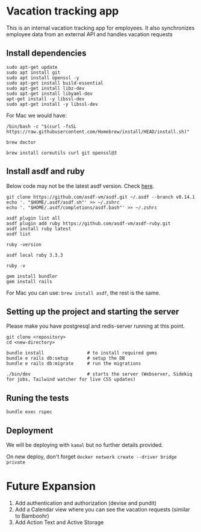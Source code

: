 # Vacation tracking app

This is an internal vacation tracking app for employees. It also synchronizes employee data from an external API and handles vacation requests

## Install dependencies

```
sudo apt-get update  
sudo apt install git
sudo apt install openssl -y
sudo apt-get install build-essential
sudo apt-get install libz-dev  
sudo apt-get install libyaml-dev
apt-get install -y libssl-dev
sudo apt-get install -y libssl-dev
```

For Mac we would have:

```
/bin/bash -c "$(curl -fsSL https://raw.githubusercontent.com/Homebrew/install/HEAD/install.sh)"

brew doctor

brew install coreutils curl git openssl@3
```


## Install asdf and ruby

Below code may not be the latest asdf version. Check <a href="https://asdf-vm.com/guide/getting-started.html#official-download">here</a>.

```
git clone https://github.com/asdf-vm/asdf.git ~/.asdf --branch v0.14.1
echo '. "$HOME/.asdf/asdf.sh"' >> ~/.zshrc
echo '. "$HOME/.asdf/completions/asdf.bash"' >> ~/.zshrc

asdf plugin list all
asdf plugin add ruby https://github.com/asdf-vm/asdf-ruby.git
asdf install ruby latest
asdf list

ruby -version

asdf local ruby 3.3.3

ruby -v

gem install bundler
gem install rails
```

For Mac you can use: `brew install asdf`, the rest is the same. 


## Setting up the project and starting the server

Please make you have postgresql and redis-server running at this point.

```
git clone <repository>
cd <new-directory>

bundle install                # to install required gems
bundle e rails db:setup       # setup the DB
bundle e rails db:migrate     # run the migrations

./bin/dev                     # starts the server (Webserver, Sidekiq for jobs, Tailwind watcher for live CSS updates)
```


## Runing the tests

```
bundle exec rspec
```


## Deployment

We will be deploying with `kamal` but no further details provided.
 
On new deploy, don't forget `docker network create --driver bridge private`


# Future Expansion

1. Add authentication and authorization (devise and pundit)
2. Add a Calendar view where you can see the vacation requests (similar to Bamboohr)
3. Add Action Text and Active Storage